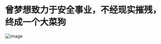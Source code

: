 # 曾梦想致力于安全事业，不经现实摧残，终成一个大菜狗
![image](https://user-images.githubusercontent.com/49981761/160427378-ec5d5a86-f593-467f-b3f9-50de9dfcc8e5.png)
